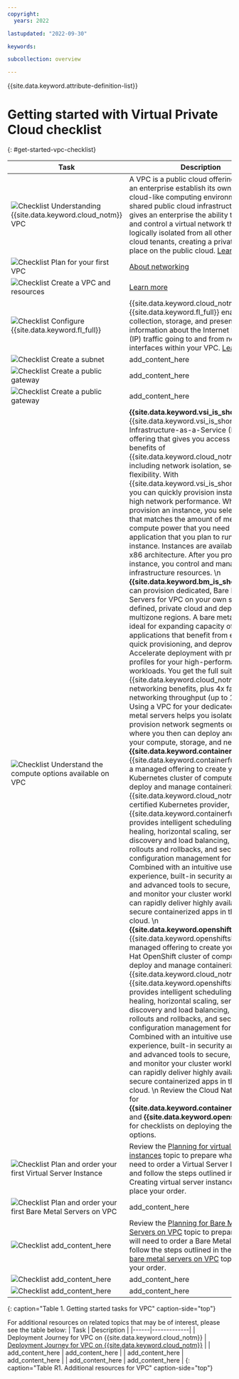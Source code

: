 ```yaml
---
copyright:
  years: 2022

lastupdated: "2022-09-30"

keywords:

subcollection: overview

---
```


{{site.data.keyword.attribute-definition-list}}

# Getting started with Virtual Private Cloud checklist
{: #get-started-vpc-checklist}

| Task | Description |
|------|-------------|
| ![Checklist](images/checklist.svg) Understanding {{site.data.keyword.cloud_notm}} VPC | A VPC is a public cloud offering that lets an enterprise establish its own private cloud-like computing environment on shared public cloud infrastructure. A VPC gives an enterprise the ability to define and control a virtual network that is logically isolated from all other public cloud tenants, creating a private, secure place on the public cloud. [Learn more](https://www.ibm.com/cloud/learn/vpc).  |
| ![Checklist](images/checklist.svg) Plan for your first VPC | [About networking](/docs/vpc?topic=vpc-about-networking-for-vpc&interface=cli)  |
| ![Checklist](images/checklist.svg) Create a VPC and resources | [Learn more](/docs/vpc?topic=vpc-creating-vpc-resources-with-cli-and-api&interface=cli)  |
| ![Checklist](images/checklist.svg) Configure {{site.data.keyword.fl_full}} | {{site.data.keyword.cloud_notm}} {{site.data.keyword.fl_full}} enable the collection, storage, and presentation of information about the Internet Protocol (IP) traffic going to and from network interfaces within your VPC. [Learn more](/docs/vpc?topic=vpc-flow-logs).  |
| ![Checklist](images/checklist.svg) Create a subnet | add_content_here  |
| ![Checklist](images/checklist.svg) Create a public gateway | add_content_here  |
| ![Checklist](images/checklist.svg) Create a public gateway | add_content_here  |
| ![Checklist](images/checklist.svg) Understand the compute options available on VPC | **{{site.data.keyword.vsi_is_short}}**: {{site.data.keyword.vsi_is_short}} is an Infrastructure-as-a-Service (IaaS) offering that gives you access to all of the benefits of {{site.data.keyword.cloud_notm}} VPC, including network isolation, security, and flexibility. With {{site.data.keyword.vsi_is_short}} for VPC, you can quickly provision instances with high network performance. When you provision an instance, you select a profile that matches the amount of memory and compute power that you need for the application that you plan to run on the instance. Instances are available on the x86 architecture. After you provision an instance, you control and manage those infrastructure resources. \n **{{site.data.keyword.bm_is_short}}**: You can provision dedicated, Bare Metal Servers for VPC on your own software-defined, private cloud and deploy to multizone regions. A bare metal server is ideal for expanding capacity of applications that benefit from elastic, quick provisioning, and deprovisioning. Accelerate deployment with preset server profiles for your high-performance workloads. You get the full suite of {{site.data.keyword.cloud_notm}} VPC networking benefits, plus 4x faster networking throughput (up to 100 Gbps). Using a VPC for your dedicated, bare metal servers helps you isolate and provision network segments on the cloud, where you then can deploy and manage your compute, storage, and networking. \n **{{site.data.keyword.containerfull_notm}}**: {{site.data.keyword.containerfull_notm}} is a managed offering to create your own Kubernetes cluster of compute hosts to deploy and manage containerized apps on {{site.data.keyword.cloud_notm}}. As a certified Kubernetes provider, {{site.data.keyword.containerfull_notm}} provides intelligent scheduling, self-healing, horizontal scaling, service discovery and load balancing, automated rollouts and rollbacks, and secret and configuration management for your apps. Combined with an intuitive user experience, built-in security and isolation, and advanced tools to secure, manage, and monitor your cluster workloads, you can rapidly deliver highly available and secure containerized apps in the public cloud. \n **{{site.data.keyword.openshiftshort}}**: {{site.data.keyword.openshiftshort}} is a managed offering to create your own Red Hat OpenShift cluster of compute hosts to deploy and manage containerized apps on {{site.data.keyword.cloud_notm}}. {{site.data.keyword.openshiftshort}} provides intelligent scheduling, self-healing, horizontal scaling, service discovery and load balancing, automated rollouts and rollbacks, and secret and configuration management for your apps. Combined with an intuitive user experience, built-in security and isolation, and advanced tools to secure, manage, and monitor your cluster workloads, you can rapidly deliver highly available and secure containerized apps in the public cloud. \n Review the Cloud Native section for **{{site.data.keyword.containerfull_notm}}** and **{{site.data.keyword.openshiftshort}}** for checklists on deploying these two options.  |
| ![Checklist](images/checklist.svg) Plan and order your first Virtual Server Instance | Review the [Planning for virtual server instances](/docs/vpc?topic=vpc-vsi_best_practices&interface=ui) topic to prepare what you will need to order a Virtual Server Instance and follow the steps outlined in the Creating virtual server instances topic to place your order.  |
| ![Checklist](images/checklist.svg) Plan and order your first Bare Metal Servers on VPC | add_content_here  |
| ![Checklist](images/checklist.svg) add_content_here | Review the [Planning for Bare Metal Servers on VPC](/docs/vpc?topic=vpc-planning-for-bare-metal-servers&interface=ui) topic to prepare what you will need to order a Bare Metal Server and follow the steps outlined in the [Creating bare metal servers on VPC](/docs/vpc?topic=vpc-creating-bare-metal-servers&interface=ui) topic to place your order.  |
| ![Checklist](images/checklist.svg) add_content_here | add_content_here  |
| ![Checklist](images/checklist.svg) add_content_here | add_content_here  |
{: caption="Table 1. Getting started tasks for VPC" caption-side="top"} 

For additional resources on related topics that may be of interest, please see the table below:
| Task | Description |
|------|-------------|
| Deployment Journey for VPC on {{site.data.keyword.cloud_notm}} | [Deployment Journey for VPC on {{site.data.keyword.cloud_notm}}](/docs/vpc-journey)  |
| add_content_here | add_content_here  |
| add_content_here | add_content_here  |
| add_content_here | add_content_here  |
{: caption="Table R1. Additional resources for VPC" caption-side="top"} 
